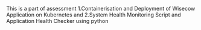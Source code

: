 This is a part of assessment 1.Containerisation and Deployment of Wisecow Application on Kubernetes and 2.System Health Monitoring Script and  Application Health Checker using python
